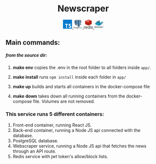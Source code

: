 
<center>
<h1>Newscraper</h1>
<a href="https://www.typescriptlang.org/" target="_blank"> <img src="https://raw.githubusercontent.com/devicons/devicon/master/icons/typescript/typescript-original.svg" alt="typescript" width="30" height="30"/></a><a href="https://www.postgresql.org" target="_blank"> <img src="https://raw.githubusercontent.com/devicons/devicon/master/icons/postgresql/postgresql-original-wordmark.svg" alt="postgresql" width="30" height="30"/> </a>
<a href="https://redis.io" target="_blank"> <img src="https://raw.githubusercontent.com/devicons/devicon/master/icons/redis/redis-original-wordmark.svg" alt="redis" width="30" height="30"/> </a>
<a href="https://www.docker.com/" target="_blank"> <img src="https://raw.githubusercontent.com/devicons/devicon/master/icons/docker/docker-original-wordmark.svg"  alt="docker" width="30" height="30"/> </a>
</center>

## Main commands:
<h5>from the source dir:</h5>

1. **make env** copies the .env in the root folder to all folders inside `app/`.

2. **make install** runs `npm install` inside each folder in `app/`

2. **make up** builds and starts all containers in the docker-compose file

3.  **make down** takes down all running containers from the docker-compose file. Volumes are not removed.

### This service runs 5 different containers:
1. Front-end container, running React JS.
2. Back-end container, running a Node JS api connected with the database.
3. PostgreSQL database.
4. Webscraper service, running a Node JS api that fetches the news through an API route.
5. Redis service with jwt token's allow/block lists.
